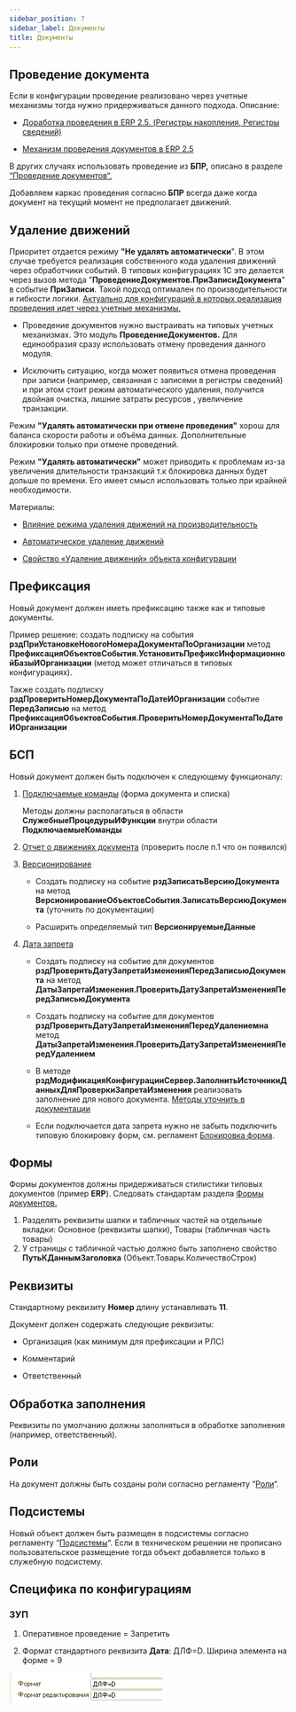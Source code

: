 ```yaml
---
sidebar_position: 7
sidebar_label: Документы
title: Документы
---
```

## Проведение документа

Если в конфигурации проведение реализовано через учетные механизмы тогда нужно придерживаться данного подхода. Описание:

* [Доработка проведения в ERP 2.5. (Регистры накопления, Регистры сведений)](https://infostart.ru/1c/articles/1343740/)

* [Механизм проведения документов в ERP 2.5](https://www.youtube.com/watch?v=5I-ZwiNjj0I)

В других случаях использовать проведение из **БПР,** описано в разделе [“Проведение документов“.](../../psl/carrying_out_documents.md)

Добавляем каркас проведения согласно **БПР** всегда даже когда документ на текущий момент не предполагает движений.

## Удаление движений

Приоритет отдается режиму **"Не удалять автоматически**". В этом случае требуется реализация собственного кода удаления движений через обработчики событий. В типовых конфигурациях 1С это делается через вызов метода "**ПроведениеДокументов.ПриЗаписиДокумента**" в событие **ПриЗаписи**. Такой подход оптимален по производительности и гибкости логики. <u>Актуально для конфигураций в которых реализация проведения идет через учетные механизмы.</u>

* Проведение документов нужно выстраивать на типовых учетных механизмах. Это модуль **ПроведениеДокументов.** Для единообразия сразу использовать отмену проведения данного модуля.

* Исключить ситуацию, когда может появиться отмена проведения при записи (например, связанная с записями в регистры сведений) и при этом стоит режим автоматического удаления, получится двойная очистка, лишние затраты ресурсов , увеличение транзакции.

Режим **"Удалять автоматически при отмене проведения"** хорош для баланса скорости работы и объёма данных. Дополнительные блокировки только при отмене проведений.

Режим **"Удалять автоматически"** может приводить к проблемам из-за увеличения длительности транзакций т.к блокировка данных будет дольше по времени. Его имеет смысл использовать только при крайней необходимости.

Материалы:

* [Влияние режима удаления движений на производительность](https://infostart.ru/1c/articles/202199/)

* [Автоматическое удаление движений](https://its.1c.ru/db/pubapplied/content/191/hdoc)

* [Свойство «Удаление движений» объекта конфигурации](https://its.1c.ru/db/pubapplied/content/77/hdoc)

## Префиксация

Новый документ должен иметь префиксацию также как и типовые документы.

Пример решение: cоздать подписку на события **рздПриУстановкеНовогоНомераДокументаПоОрганизации** метод **ПрефиксацияОбъектовСобытия.УстановитьПрефиксИнформационнойБазыИОрганизации** (метод может отличаться в типовых конфигурациях).

Также создать подписку **рздПроверитьНомерДокументаПоДатеИОрганизации** событие **ПередЗаписью** на метод **ПрефиксацияОбъектовСобытия.ПроверитьНомерДокументаПоДатеИОрганизации**

## БСП

Новый документ должен быть подключен к следующему функционалу:

1. [Подключаемые команды](https://its.1c.ru/db/bsp319doc#content:4:hdoc:issogl2_%D0%BD%D0%B0%D1%81%D1%82%D1%80%D0%BE%D0%B9%D0%BA%D0%B038) (форма документа и списка)

    Методы должны располагаться в области **СлужебныеПроцедурыИФункции** внутри области **ПодключаемыеКоманды**

2. [Отчет о движениях документа](https://its.1c.ru/db/bsp319doc#content:4:hdoc:issogl2_%D0%BD%D0%B0%D1%81%D1%82%D1%80%D0%BE%D0%B9%D0%BA%D0%B035) (проверить после п.1 что он появился)

3. [Версионирование](https://its.1c.ru/db/bsp319doc#content:4:hdoc:issogl2_%D0%BD%D0%B0%D1%81%D1%82%D1%80%D0%BE%D0%B9%D0%BA%D0%B08)
   
   * Создать подписку на событие **рздЗаписатьВерсиюДокумента** на метод **ВерсионированиеОбъектовСобытия.ЗаписатьВерсиюДокумента** (уточнить по документации)
   
   * Расширить определяемый тип **ВерсионируемыеДанные**

4. [Дата запрета](https://its.1c.ru/db/bsp319doc#content:4:hdoc:issogl2_%D0%BD%D0%B0%D1%81%D1%82%D1%80%D0%BE%D0%B9%D0%BA%D0%B013)
   
   * Создать подписку на событие для документов **рздПроверитьДатуЗапретаИзмененияПередЗаписьюДокумента** на метод **ДатыЗапретаИзменения.ПроверитьДатуЗапретаИзмененияПередЗаписьюДокумента**
   
   * Создать подписку на событие для документов **рздПроверитьДатуЗапретаИзмененияПередУдалениемна** метод **ДатыЗапретаИзменения.ПроверитьДатуЗапретаИзмененияПередУдалением**
   
   * В методе **рздМодификацияКонфигурацииСервер.ЗаполнитьИсточникиДанныхДляПроверкиЗапретаИзменения** реализовать заполнение для нового документа.
   <u>Методы уточнить в документации</u>
   
   * Если подключается дата запрета нужно не забыть подключить типовую блокировку форм, см. регламент [Блокировка форма](../blocking_forms.md).

## Формы

Формы документов должны придерживаться стилистики типовых документов (пример **ERP**). Следовать стандартам раздела [Формы документов.](https://its.1c.ru/db/v8std#browse:13:-1:7:9)

1. Разделять реквизиты шапки и табличных частей на отдельные вкладки: Основное (реквизиты шапки), Товары (табличная часть товары)
2. У страницы с табличной частью должно быть заполнено свойство **ПутьКДаннымЗаголовка** (Объект.Товары.КоличествоСтрок)

## Реквизиты

Стандартному реквизиту **Номер** длину устанавливать **11**.

Документ должен содержать следующие реквизиты:

* Организация (как минимум для префиксации и РЛС)

* Комментарий

* Ответственный

## Обработка заполнения

Реквизиты по умолчанию должны заполняться в обработке заполнения (например, ответственный).

## Роли

На документ должны быть созданы роли согласно регламенту “[Роли](roles.md)“.

## Подсистемы

Новый объект должен быть размещен в подсистемы согласно регламенту “[Подсистемы](subsystem.md)“. Если в техническом решении не прописано пользовательское размещение тогда объект добавляется только в служебную подсистему.

## Специфика по конфигурациям

### ЗУП

1. Оперативное проведение = Запретить

2. Формат стандартного реквизита **Дата**: ДЛФ=D. Ширина элемента на форме = 9

![image.png](./img/zup_data.png)